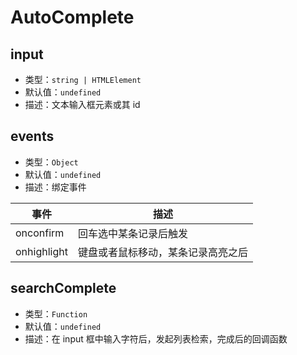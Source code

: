# AutoComplete

## input

- 类型：`string | HTMLElement`
- 默认值：`undefined`
- 描述：文本输入框元素或其 id

## events

- 类型：`Object`
- 默认值：`undefined`
- 描述：绑定事件

| 事件        | 描述                               |
| ----------- | ---------------------------------- |
| onconfirm   | 回车选中某条记录后触发             |
| onhighlight | 键盘或者鼠标移动，某条记录高亮之后 |

## searchComplete

- 类型：`Function`
- 默认值：`undefined`
- 描述：在 input 框中输入字符后，发起列表检索，完成后的回调函数
